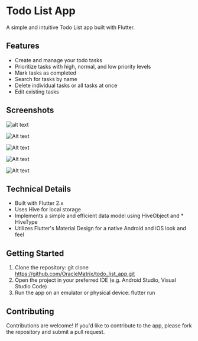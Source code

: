 # Todo List App
A simple and intuitive Todo List app built with Flutter.

## Features
* Create and manage your todo tasks
* Prioritize tasks with high, normal, and low priority levels
* Mark tasks as completed
* Search for tasks by name
* Delete individual tasks or all tasks at once
* Edit existing tasks

## Screenshots
![alt text](Screenshot_1725009021.png)

![Alt text](https://github.com/OracleMatrix/todo_list_app/blob/main/Screenshot_1723662047.png?raw=true "Optional Title")

![Alt text](https://github.com/OracleMatrix/todo_list_app/blob/main/Screenshot_1723662571.png?raw=true "Optional Title")

![Alt text](https://github.com/OracleMatrix/todo_list_app/blob/main/Screenshot_1723662225.png?raw=true "Optional Title")

![Alt text](https://github.com/OracleMatrix/todo_list_app/blob/main/Screenshot_1723662607.png?raw=true "Optional Title")

## Technical Details
* Built with Flutter 2.x
* Uses Hive for local storage
* Implements a simple and efficient data model using HiveObject and * HiveType
* Utilizes Flutter's Material Design for a native Android and iOS look and feel

## Getting Started
1. Clone the repository: git clone https://github.com/OracleMatrix/todo_list_app.git
2. Open the project in your preferred IDE (e.g. Android Studio, Visual Studio Code)
3. Run the app on an emulator or physical device: flutter run

## Contributing
Contributions are welcome! If you'd like to contribute to the app, please fork the repository and submit a pull request.
